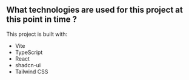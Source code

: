
## What technologies are used for this project at this point in time ?

This project is built with:

- Vite
- TypeScript
- React
- shadcn-ui
- Tailwind CSS
